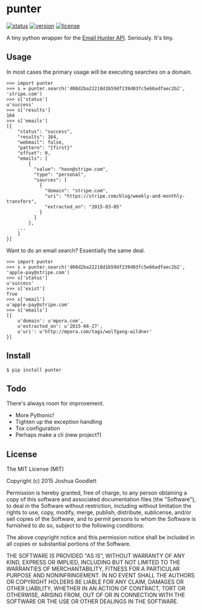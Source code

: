 # punter

[![status][1]][2]
[![version][3]][4]
[![license][5]][6]

A tiny python wrapper for the [Email Hunter API](https://emailhunter.co/api). Seriously. It's tiny.

## Usage

In most cases the primary usage will be executing searches on a domain. 

    >>> import punter
    >>> s = punter.search('d08d2ba22218d1b59df239d03fc5e66adfaec2b2', 'stripe.com')
    >>> s['status']
    u'success'
    >>> s['results']
    164
    >>> s['emails']
    [{
        "status": "success",
        "results": 164,
        "webmail": false,
        "pattern": "{first}"
        "offset": 0,
        "emails": [
            {
              "value": "hoon@stripe.com",
              "type": "personal",
              "sources": [
                {
                  "domain": "stripe.com",
                  "uri": "https://stripe.com/blog/weekly-and-monthly-transfers",
                  "extracted_on": "2015-03-05"
                }
              ]
            },
        ...
        ]
    }]

Want to do an email search? Essentially the same deal.

    >>> import punter
    >>> s = punter.search('d08d2ba22218d1b59df239d03fc5e66adfaec2b2', 'apple-pay@stripe.com')
    >>> s['status']
    u'success'
    >>> s['exist']
    True
    >>> s['email']
    u'apple-pay@stripe.com'
    >>> s['emails']
    [{
        u'domain': u'mpora.com', 
        u'extracted_on': u'2015-04-27', 
        u'uri': u'http://mpora.com/tags/wolfgang-wildner'
    }]


## Install

    $ pip install punter

## Todo

There's always room for improvement.

- More Pythonic!
- Tighten up the exception handling
- Tox configuration
- Perhaps make a cli (new project?)

## License

The MIT License (MIT)

Copyright (c) 2015 Joshua Goodlett

Permission is hereby granted, free of charge, to any person obtaining a copy
of this software and associated documentation files (the "Software"), to deal
in the Software without restriction, including without limitation the rights
to use, copy, modify, merge, publish, distribute, sublicense, and/or sell
copies of the Software, and to permit persons to whom the Software is
furnished to do so, subject to the following conditions:

The above copyright notice and this permission notice shall be included in all
copies or substantial portions of the Software.

THE SOFTWARE IS PROVIDED "AS IS", WITHOUT WARRANTY OF ANY KIND, EXPRESS OR
IMPLIED, INCLUDING BUT NOT LIMITED TO THE WARRANTIES OF MERCHANTABILITY,
FITNESS FOR A PARTICULAR PURPOSE AND NONINFRINGEMENT. IN NO EVENT SHALL THE
AUTHORS OR COPYRIGHT HOLDERS BE LIABLE FOR ANY CLAIM, DAMAGES OR OTHER
LIABILITY, WHETHER IN AN ACTION OF CONTRACT, TORT OR OTHERWISE, ARISING FROM,
OUT OF OR IN CONNECTION WITH THE SOFTWARE OR THE USE OR OTHER DEALINGS IN THE
SOFTWARE.

[1]: https://img.shields.io/travis/jgoodlet/punter.svg
[2]: https://travis-ci.org/jgoodlet/punter.svg
[3]: https://img.shields.io/pypi/v/punter.svg
[4]: https://pypi.python.org/pypi/punter
[5]: https://img.shields.io/pypi/l/punter.svg
[6]: https://pypi.python.org/pypi/punter